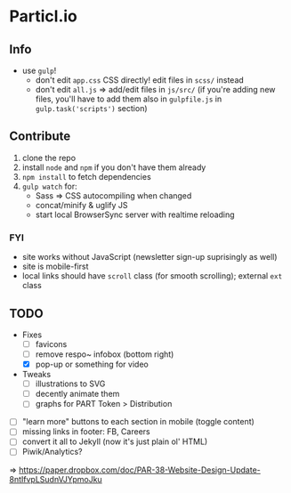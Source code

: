 # Particl.io

## Info

* use `gulp`!
    - don't edit `app.css` CSS directly! edit files in `scss/` instead
    - don't edit `all.js` => add/edit files in `js/src/` (if you're adding new files, you'll have to add them also in `gulpfile.js` in `gulp.task('scripts')` section)


## Contribute

1. clone the repo
2. install `node` and `npm` if you don't have them already
3. `npm install` to fetch dependencies
4. `gulp watch` for:
    - Sass => CSS autocompiling when changed
    - concat/minify & uglify JS
    - start local BrowserSync server with realtime reloading


### FYI

* site works without JavaScript (newsletter sign-up suprisingly as well)
* site is mobile-first
* local links should have `scroll` class (for smooth scrolling); external `ext` class


## TODO

* Fixes
    - [ ] favicons
    - [ ] remove respo~ infobox (bottom right)
    - [x] pop-up or something for video

* Tweaks
    - [ ] illustrations to SVG
    - [ ] decently animate them
    - [ ] graphs for PART Token > Distribution

* [ ] "learn more" buttons to each section in mobile (toggle content)
* [ ] missing links in footer: FB, Careers
* [ ] convert it all to Jekyll (now it's just plain ol' HTML)
* [ ] Piwik/Analytics?

=> https://paper.dropbox.com/doc/PAR-38-Website-Design-Update-8ntIfvpLSudnVJYpmoJku